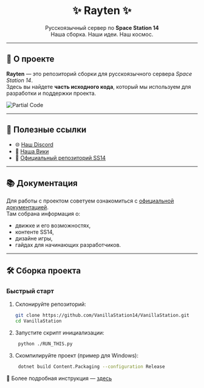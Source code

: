 <!-- Логотип (опционально) -->
<!--
<p align="center">
  <img alt="Rayten" width="880" height="300" src="https://raw.githubusercontent.com/space-wizards/asset-dump/de329a7898bb716b9d5ba9a0cd07f38e61f1ed05/github-logo.svg" />
</p>
-->

<h1 align="center">✨ Rayten ✨</h1>
<p align="center">
  Русскоязычный сервер по <b>Space Station 14</b>  
  <br>Наша сборка. Наши идеи. Наш космос.
</p>

---

## 🚀 О проекте
**Rayten** — это репозиторий сборки для русскоязычного сервера *Space Station 14*.  
Здесь вы найдете **часть исходного кода**, который мы используем для разработки и поддержки проекта.  

![Partial Code](https://img.shields.io/badge/исходный%20код-частично%20скрыт-orange?style=for-the-badge&logo=github)

---

## 🔗 Полезные ссылки
- 🌐 [Наш Discord](https://discord.gg/W3Ep2esrzc)  
- 📖 [Наша Вики](https://rayten.ru/)  
- 💾 [Официальный репозиторий SS14](https://github.com/space-wizards/space-station-14)

---

## 📚 Документация
Для работы с проектом советуем ознакомиться с [официальной документацией](https://docs.spacestation14.io/).  
Там собрана информация о:
- движке и его возможностях,  
- контенте SS14,  
- дизайне игры,  
- гайдах для начинающих разработчиков.  

---

## 🛠️ Сборка проекта

### Быстрый старт
1. Склонируйте репозиторий:
   ```bash
   git clone https://github.com/VanillaStation14/VanillaStation.git
   cd VanillaStation
    ```
2. Запустите скрипт инициализации:
   ```bash
    python ./RUN_THIS.py
    ```
3. Скомпилируйте проект (пример для Windows):
   ```bash
    dotnet build Content.Packaging --configuration Release
    ```
🔎 Более подробная инструкция — [здесь](https://docs.spacestation14.com/en/general-development/setup.html)

